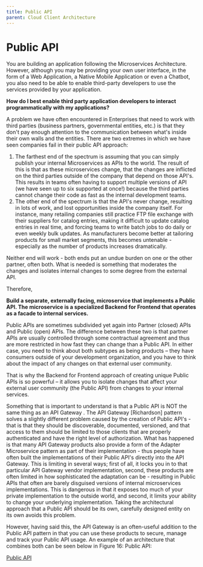 ```yaml
---
title: Public API
parent: Cloud Client Architecture
---
```

Public API
===

You are building an application following the Microservices Architecture. However, although you may be providing your own user interface, in the form of a Web Application, a Native Mobile Application or even a Chatbot, you also need to be able to enable third-party developers to use the services provided by your application.

**How do I best enable third party application developers to interact programmatically with my applications?**

A problem we have often encountered in Enterprises that need to work with third parties (business partners, governmental entities, etc.) is that they don't pay enough attention to the communication between what's inside their own walls and the entities. There are two extremes in which we have seen companies fail in their public API approach:

1.	The farthest end of the spectrum is assuming that you can simply publish your internal Microservices as APIs to the world. The result of this is that as these microservices change, that the changes are inflicted on the third parties outside of the company that depend on those API's. This results in teams often having to support multiple versions of API (we have seen up to six supported at once!) because the third parties cannot change their code as fast as the internal development teams.
2.	The other end of the spectrum is that the API's never change, resulting in lots of work, and lost opportunities inside the company itself. For instance, many retailing companies still practice FTP file exchange with their suppliers for catalog entries, making it difficult to update catalog entries in real time, and forcing teams to write batch jobs to do daily or even weekly bulk updates. As manufacturers become better at tailoring products for small market segments, this becomes untenable - especially as the number of products increases dramatically.

Neither end will work - both ends put an undue burden on one or the other partner, often both. What is needed is something that moderates the changes and isolates internal changes to some degree from the external API.

Therefore,

**Build a separate, externally facing, microservice that implements a Public API. The microservice is a specialized Backend for Frontend that operates as a facade to internal services.**

Public APIs are sometimes subdivided yet again into Partner (closed) APIs and Public (open) APIs.  The difference between these two is that partner APIs are usually controlled through some contractual agreement and thus are more restricted in how fast they can change than a Public API.  In either case, you need to think about both subtypes as being products – they have consumers outside of your development organization, and you have to think about the impact of any changes on that external user community.

That is why the Backend for Frontend approach of creating unique Public APIs is so powerful – it allows you to isolate changes that affect your external user community (the Public API) from changes to your internal services.

Something that is important to understand is that a Public API is NOT the same thing as an API Gateway . The API Gateway [Richardson] pattern solves a slightly different problem caused by the creation of Public API's - that is that they should be discoverable, documented, versioned, and that access to them should be limited to those clients that are properly authenticated and have the right level of authorization. What has happened is that many API Gateway products also provide a form of the Adapter Microservice pattern as part of their implementation - thus people have often built the implementations of their Public API's directly into the API Gateway. This is limiting in several ways; first of all, it locks you in to that particular API Gateway vendor implementation, second, these products are often limited in how sophisticated the adaptation can be - resulting in Public APIs that often are barely disguised versions of internal microservices implementations. This is dangerous in that it exposes too much of your private implementation to the outside world, and second, it limits your ability to change your underlying implementation. Taking the architectural approach that a Public API should be its own, carefully designed entity on its own avoids this problem.

However, having said this, the API Gateway is an often-useful addition to the Public API pattern in that you can use these products to secure, manage and track your Public API usage. An example of an architecture that combines both can be seen below in Figure 16: Public API:
 
[Public API](../assets/PublicAPI.png)


